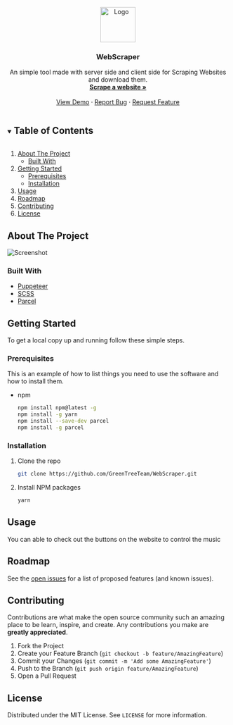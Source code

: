 <p align="center">
  <a href="https://github.com/WebScraper/ChillingMusic">
    <img src="images/logo.png" alt="Logo" width="80" height="80">
  </a>

  <h3 align="center">WebScraper</h3>

  <p align="center">
    An simple tool made with server side and client side for Scraping Websites and download them.
    <br />
    <a href="https://scrape.greentree.cf"><strong>Scrape a website »</strong></a>
    <br />
    <br />
    <a href="https://scrape.greentree.cf">View Demo</a>
    ·
    <a href="https://github.com/GreenTreeTeam/WebScraper/issues">Report Bug</a>
    ·
    <a href="https://github.com/GreenTreeTeam/WebScraper/issues">Request Feature</a>
  </p>
</p>

<details open="open">
  <summary><h2 style="display: inline-block">Table of Contents</h2></summary>
  <ol>
    <li>
      <a href="#about-the-project">About The Project</a>
      <ul>
        <li><a href="#built-with">Built With</a></li>
      </ul>
    </li>
    <li>
      <a href="#getting-started">Getting Started</a>
      <ul>
        <li><a href="#prerequisites">Prerequisites</a></li>
        <li><a href="#installation">Installation</a></li>
      </ul>
    </li>
    <li><a href="#usage">Usage</a></li>
    <li><a href="#roadmap">Roadmap</a></li>
    <li><a href="#contributing">Contributing</a></li>
    <li><a href="#license">License</a></li>
  </ol>
</details>

## About The Project

![Screenshot](https://github.com/GreenTreeTeam/WebScraper/blob/master/images/screenshot.png)

### Built With

* [Puppeteer](https://pptr.dev/)
* [SCSS](https://sass-lang.com/)
* [Parcel](https://parceljs.org/)

## Getting Started

To get a local copy up and running follow these simple steps.

### Prerequisites

This is an example of how to list things you need to use the software and how to install them.
* npm
  ```sh
  npm install npm@latest -g
  npm install -g yarn
  npm install --save-dev parcel
  npm install -g parcel
  ```

### Installation

1. Clone the repo
   ```sh
   git clone https://github.com/GreenTreeTeam/WebScraper.git
   ```
2. Install NPM packages
   ```sh
   yarn
   ```

## Usage

You can able to check out the buttons on the website to control the music

## Roadmap

See the [open issues](https://github.com/GreenTreeTeam/WebScraper/issues) for a list of proposed features (and known issues).

## Contributing

Contributions are what make the open source community such an amazing place to be learn, inspire, and create. Any contributions you make are **greatly appreciated**.

1. Fork the Project
2. Create your Feature Branch (`git checkout -b feature/AmazingFeature`)
3. Commit your Changes (`git commit -m 'Add some AmazingFeature'`)
4. Push to the Branch (`git push origin feature/AmazingFeature`)
5. Open a Pull Request

## License

Distributed under the MIT License. See `LICENSE` for more information.
